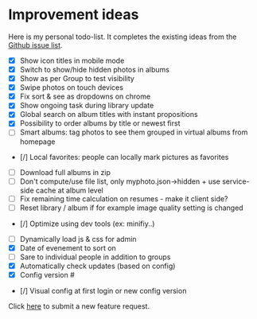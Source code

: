 # Improvement ideas

Here is my personal todo-list.
It completes the existing ideas from the [Github issue list](https://github.com/alexylem/myphotos/issues).

- [X] Show icon titles in mobile mode
- [X] Switch to show/hide hidden photos in albums
- [X] Show as per Group to test visibility
- [X] Swipe photos on touch devices
- [X] Fix sort & see as dropdowns on chrome
- [X] Show ongoing task during library update
- [X] Global search on album titles with instant propositions
- [X] Possibility to order albums by title or newest first
- [ ] Smart albums: tag photos to see them grouped in virtual albums from homepage
- [/] Local favorites: people can locally mark pictures as favorites
- [ ] Download full albums in zip
- [ ] Don't compute/use file list, only myphoto.json->hidden + use service-side cache at album level
- [ ] Fix remaining time calculation on resumes - make it client side?
- [ ] Reset library / album if for example image quality setting is changed
- [/] Optimize using dev tools (ex: minifiy..)
- [ ] Dynamically load js & css for admin
- [X] Date of evenement to sort on
- [ ] Sare to individual people in addition to groups
- [X] Automatically check updates (based on config)
- [X] Config version #
- [/] Visual config at first login or new config version

Click [here](https://github.com/alexylem/myphotos/issues/new) to submit a new feature request.